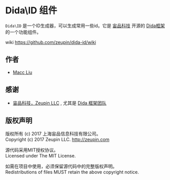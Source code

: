 # Dida\ID 组件

`Dida\ID` 是一个ID生成器，可以生成常用一些id。它是 [宙品科技](http://zeupin.com) 开源的 [Dida框架](http://dida.zeupin.com) 的一个功能组件。

wiki <https://github.com/zeupin/dida-id/wiki>

## 作者

* [Macc Liu](https://github.com/maccliu)

## 感谢

* [宙品科技，Zeupin LLC](http://zeupin.com) , 尤其是 [Dida 框架团队](http://dida.zeupin.com)

## 版权声明

版权所有 (c) 2017 上海宙品信息科技有限公司。<br>Copyright (c) 2017 Zeupin LLC. <http://zeupin.com>

源代码采用MIT授权协议。<br>Licensed under The MIT License.

如需在项目中使用，必须保留源代码中的完整版权声明。<br>Redistributions of files MUST retain the above copyright notice.

